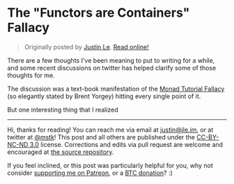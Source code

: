 The "Functors are Containers" Fallacy
=====================================

> Originally posted by [Justin Le](https://blog.jle.im/).
> [Read online!](https://blog.jle.im/entry/functors-are-containers.html)

There are a few thoughts I've been meaning to put to writing for a while, and
some recent discussions on twitter has helped clarify some of those thoughts for
me.

The discussion was a text-book manifestation of the [Monad Tutorial
Fallacy](https://byorgey.wordpress.com/2009/01/12/abstraction-intuition-and-the-monad-tutorial-fallacy/)
(so elegantly stated by Brent Yorgey) hitting every single point of it.

But one interesting thing that I realized

--------------------------------------------------------------------------------

Hi, thanks for reading! You can reach me via email at <justin@jle.im>, or at
twitter at [\@mstk](https://twitter.com/mstk)! This post and all others are
published under the [CC-BY-NC-ND
3.0](https://creativecommons.org/licenses/by-nc-nd/3.0/) license. Corrections
and edits via pull request are welcome and encouraged at [the source
repository](https://github.com/mstksg/inCode).

If you feel inclined, or this post was particularly helpful for you, why not
consider [supporting me on Patreon](https://www.patreon.com/justinle/overview),
or a [BTC donation](bitcoin:3D7rmAYgbDnp4gp4rf22THsGt74fNucPDU)? :)

